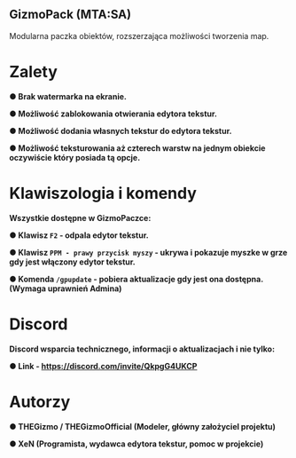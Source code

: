 ## GizmoPack (MTA:SA)
Modularna paczka obiektów, rozszerzająca możliwości tworzenia map.

# Zalety

**● Brak watermarka na ekranie.**

**● Możliwość zablokowania otwierania edytora tekstur.**

**● Możliwość dodania własnych tekstur do edytora tekstur.**

**● Możliwość teksturowania aż czterech warstw na jednym obiekcie oczywiście który posiada tą opcje.**

# Klawiszologia i komendy

**Wszystkie dostępne w GizmoPaczce:**

**● Klawisz `F2` - odpala edytor tekstur.**

**● Klawisz `PPM - prawy przycisk myszy` - ukrywa i pokazuje myszke w grze gdy jest włączony edytor tekstur.**

**● Komenda `/gpupdate` - pobiera aktualizacje gdy jest ona dostępna. (Wymaga uprawnień Admina)**

# Discord

**Discord wsparcia technicznego, informacji o aktualizacjach i nie tylko:**

**● Link - https://discord.com/invite/QkpgG4UKCP**

# Autorzy

**● THEGizmo / THEGizmoOfficial (Modeler, główny założyciel projektu)**

**● XeN (Programista, wydawca edytora tekstur, pomoc w projekcie)**
